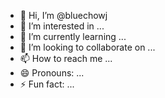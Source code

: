 - 👋 Hi, I’m @bluechowj
- 👀 I’m interested in ...
- 🌱 I’m currently learning ...
- 💞️ I’m looking to collaborate on ...
- 📫 How to reach me ...
- 😄 Pronouns: ...
- ⚡ Fun fact: ...

<!---
bluechowj/bluechowj is a ✨ special ✨ repository because its `README.md` (this file) appears on your GitHub profile.
You can click the Preview link to take a look at your changes.
--->
